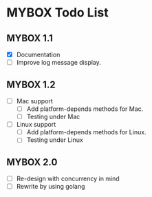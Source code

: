 
# MYBOX Todo List

## MYBOX 1.1
  - [x] Documentation
  - [ ] Improve log message display.

## MYBOX 1.2

  - [ ] Mac support
    - [ ] Add platform-depends methods for Mac.
    - [ ] Testing under Mac

  - [ ] Linux support
    - [ ] Add platform-depends methods for Linux.
    - [ ] Testing under Linux

## MYBOX 2.0
  - [ ] Re-design with concurrency in mind
  - [ ] Rewrite by using golang